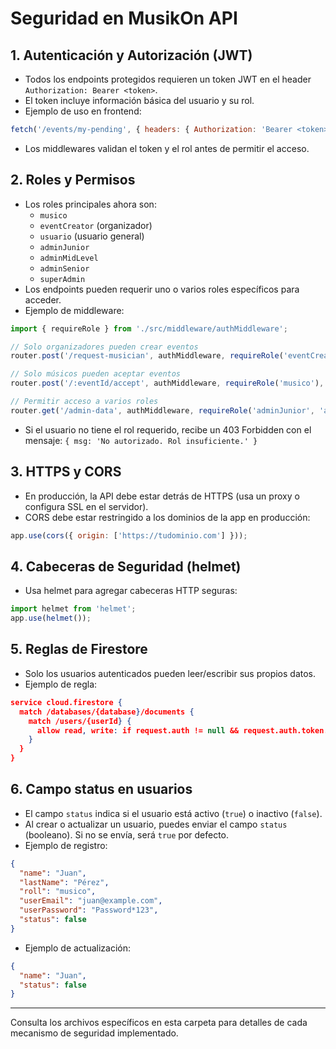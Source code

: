 # Seguridad en MusikOn API

## 1. Autenticación y Autorización (JWT)
- Todos los endpoints protegidos requieren un token JWT en el header `Authorization: Bearer <token>`.
- El token incluye información básica del usuario y su rol.
- Ejemplo de uso en frontend:
```js
fetch('/events/my-pending', { headers: { Authorization: 'Bearer <token>' } })
```
- Los middlewares validan el token y el rol antes de permitir el acceso.

## 2. Roles y Permisos
- Los roles principales ahora son:
  - `musico`
  - `eventCreator` (organizador)
  - `usuario` (usuario general)
  - `adminJunior`
  - `adminMidLevel`
  - `adminSenior`
  - `superAdmin`
- Los endpoints pueden requerir uno o varios roles específicos para acceder.
- Ejemplo de middleware:
```ts
import { requireRole } from './src/middleware/authMiddleware';

// Solo organizadores pueden crear eventos
router.post('/request-musician', authMiddleware, requireRole('eventCreator'), requestMusicianController);

// Solo músicos pueden aceptar eventos
router.post('/:eventId/accept', authMiddleware, requireRole('musico'), acceptEventController);

// Permitir acceso a varios roles
router.get('/admin-data', authMiddleware, requireRole('adminJunior', 'adminMidLevel', 'adminSenior', 'superAdmin'), adminDataController);
```
- Si el usuario no tiene el rol requerido, recibe un 403 Forbidden con el mensaje: `{ msg: 'No autorizado. Rol insuficiente.' }`

## 3. HTTPS y CORS
- En producción, la API debe estar detrás de HTTPS (usa un proxy o configura SSL en el servidor).
- CORS debe estar restringido a los dominios de la app en producción:
```js
app.use(cors({ origin: ['https://tudominio.com'] }));
```

## 4. Cabeceras de Seguridad (helmet)
- Usa helmet para agregar cabeceras HTTP seguras:
```js
import helmet from 'helmet';
app.use(helmet());
```

## 5. Reglas de Firestore
- Solo los usuarios autenticados pueden leer/escribir sus propios datos.
- Ejemplo de regla:
```json
service cloud.firestore {
  match /databases/{database}/documents {
    match /users/{userId} {
      allow read, write: if request.auth != null && request.auth.token.email == userId;
    }
  }
}
```

## 6. Campo status en usuarios
- El campo `status` indica si el usuario está activo (`true`) o inactivo (`false`).
- Al crear o actualizar un usuario, puedes enviar el campo `status` (booleano). Si no se envía, será `true` por defecto.
- Ejemplo de registro:
```json
{
  "name": "Juan",
  "lastName": "Pérez",
  "roll": "musico",
  "userEmail": "juan@example.com",
  "userPassword": "Password*123",
  "status": false
}
```
- Ejemplo de actualización:
```json
{
  "name": "Juan",
  "status": false
}
```

---

Consulta los archivos específicos en esta carpeta para detalles de cada mecanismo de seguridad implementado. 